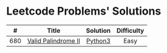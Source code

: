 # Leetcode Problems' Solutions

|   #   |                                   Title                                   |            Solution             | Difficulty |
| :---: | :-----------------------------------------------------------------------: | :-----------------------------: | :--------: |
|  680  | [Valid Palindrome II](https://leetcode.com/problems/valid-palindrome-ii/) | [Python3](./valid_palindrome.py) |    Easy    |
